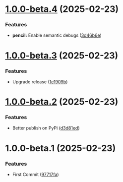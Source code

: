 # [1.0.0-beta.4](https://github.com/mguyard/pydiagral/compare/v1.0.0-beta.3...v1.0.0-beta.4) (2025-02-23)


### Features

* **pencil:** Enable semantic debugs ([3d46b6e](https://github.com/mguyard/pydiagral/commit/3d46b6e220a7a26bea9f67112bfaea87419a9717))

# [1.0.0-beta.3](https://github.com/mguyard/pydiagral/compare/v1.0.0-beta.2...v1.0.0-beta.3) (2025-02-23)


### Features

* Upgrade release ([1e1909b](https://github.com/mguyard/pydiagral/commit/1e1909bbf6b0626d23584f98d0ff02d55f0f264c))

# [1.0.0-beta.2](https://github.com/mguyard/pydiagral/compare/v1.0.0-beta.1...v1.0.0-beta.2) (2025-02-23)


### Features

* Better publish on PyPi ([d3d81ed](https://github.com/mguyard/pydiagral/commit/d3d81ed95ffd492a5a43f6581d6d78645b4a3afd))

# 1.0.0-beta.1 (2025-02-23)


### Features

* First Commit ([97717fa](https://github.com/mguyard/pydiagral/commit/97717fa73e0289b7f3f4c9e84783e1d9b571f423))
